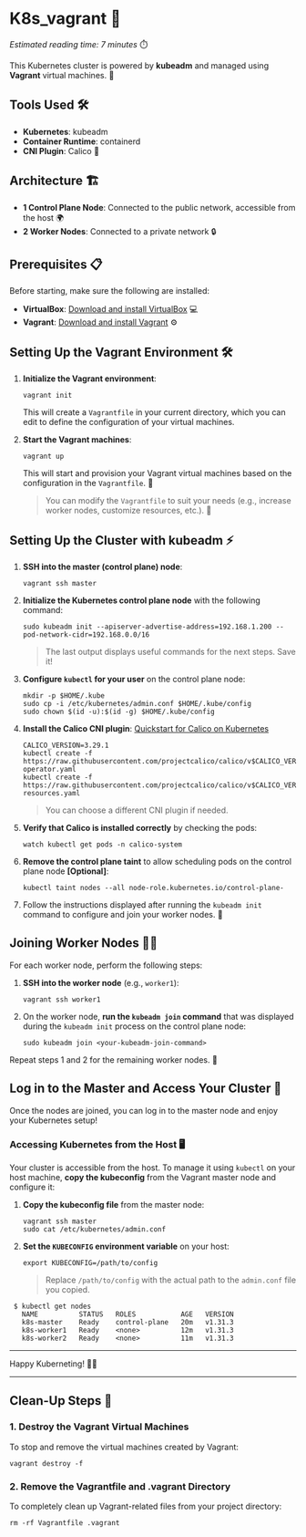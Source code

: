 # K8s_vagrant 🚀

*Estimated reading time: 7 minutes* ⏱️

This Kubernetes cluster is powered by **kubeadm** and managed using **Vagrant** virtual machines. 🎉

## Tools Used 🛠️

- **Kubernetes**: kubeadm
- **Container Runtime**: containerd
- **CNI Plugin**: Calico 🌱

## Architecture 🏗️

- **1 Control Plane Node**: Connected to the public network, accessible from the host 🌍
- **2 Worker Nodes**: Connected to a private network 🔒

## Prerequisites 📋

Before starting, make sure the following are installed:

- **VirtualBox**: [Download and install VirtualBox](https://www.virtualbox.org/) 💻
- **Vagrant**: [Download and install Vagrant](https://www.vagrantup.com/) ⚙️

## Setting Up the Vagrant Environment 🛠️

1. **Initialize the Vagrant environment**:

    ```shell
    vagrant init
    ```

   This will create a `Vagrantfile` in your current directory, which you can edit to define the configuration of your virtual machines.

2. **Start the Vagrant machines**:

    ```shell
    vagrant up
    ```

   This will start and provision your Vagrant virtual machines based on the configuration in the `Vagrantfile`. 🌱

   > You can modify the `Vagrantfile` to suit your needs (e.g., increase worker nodes, customize resources, etc.). 📝

## Setting Up the Cluster with kubeadm ⚡

1. **SSH into the master (control plane) node**:

    ```shell
    vagrant ssh master
    ```

2. **Initialize the Kubernetes control plane node** with the following command:

    ```shell
    sudo kubeadm init --apiserver-advertise-address=192.168.1.200 --pod-network-cidr=192.168.0.0/16
    ```

   > The last output displays useful commands for the next steps. Save it!

3. **Configure `kubectl` for your user** on the control plane node:

    ```shell
    mkdir -p $HOME/.kube
    sudo cp -i /etc/kubernetes/admin.conf $HOME/.kube/config
    sudo chown $(id -u):$(id -g) $HOME/.kube/config
    ```

4. **Install the Calico CNI plugin**:
    [Quickstart for Calico on Kubernetes](https://docs.tigera.io/calico/latest/getting-started/kubernetes/quickstart)

    ```shell
    CALICO_VERSION=3.29.1
    kubectl create -f https://raw.githubusercontent.com/projectcalico/calico/v$CALICO_VERSION/manifests/tigera-operator.yaml
    kubectl create -f https://raw.githubusercontent.com/projectcalico/calico/v$CALICO_VERSION/manifests/custom-resources.yaml
    ```

   > You can choose a different CNI plugin if needed.

5. **Verify that Calico is installed correctly** by checking the pods:

    ```shell
    watch kubectl get pods -n calico-system
    ```

6. **Remove the control plane taint** to allow scheduling pods on the control plane node **[Optional]**:

    ```shell
    kubectl taint nodes --all node-role.kubernetes.io/control-plane-
    ```

7. Follow the instructions displayed after running the `kubeadm init` command to configure and join your worker nodes. 📝

## Joining Worker Nodes 🧑‍💻

For each worker node, perform the following steps:

1. **SSH into the worker node** (e.g., `worker1`):

    ```shell
    vagrant ssh worker1
    ```

2. On the worker node, **run the `kubeadm join` command** that was displayed during the `kubeadm init` process on the control plane node:

    ```shell
    sudo kubeadm join <your-kubeadm-join-command>
    ```

Repeat steps 1 and 2 for the remaining worker nodes. 🔄

## Log in to the Master and Access Your Cluster 🎉

Once the nodes are joined, you can log in to the master node and enjoy your Kubernetes setup!

### Accessing Kubernetes from the Host 🖥️

Your cluster is accessible from the host. To manage it using `kubectl` on your host machine, **copy the kubeconfig** from the Vagrant master node and configure it:

1. **Copy the kubeconfig file** from the master node:
   
    ```shell
    vagrant ssh master
    sudo cat /etc/kubernetes/admin.conf
    ```

2. **Set the `KUBECONFIG` environment variable** on your host:

    ```shell
    export KUBECONFIG=/path/to/config
    ```

   > Replace `/path/to/config` with the actual path to the `admin.conf` file you copied.
  ```shell
   $ kubectl get nodes
     NAME          STATUS   ROLES           AGE   VERSION
     k8s-master    Ready    control-plane   20m   v1.31.3
     k8s-worker1   Ready    <none>          12m   v1.31.3
     k8s-worker2   Ready    <none>          11m   v1.31.3
  ```
---

Happy Kuberneting! 🐳🎉

---

## Clean-Up Steps 🧹

### 1. **Destroy the Vagrant Virtual Machines**

To stop and remove the virtual machines created by Vagrant:

```shell
vagrant destroy -f
```
### 2. Remove the Vagrantfile and .vagrant Directory
To completely clean up Vagrant-related files from your project directory:

```shell
rm -rf Vagrantfile .vagrant
```